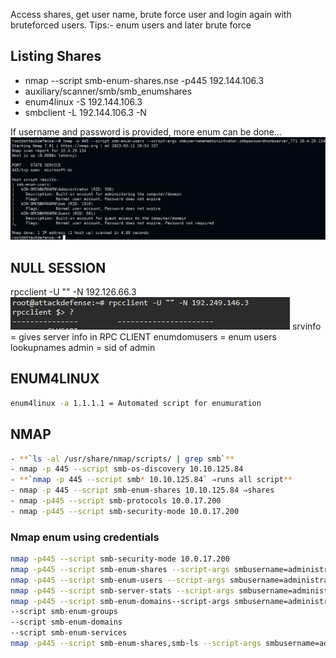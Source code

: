Access shares, get user name, brute force user and login again with bruteforced users.
Tips:- enum users and later brute force

## Listing Shares
- nmap --script smb-enum-shares.nse -p445 192.144.106.3
- auxiliary/scanner/smb/smb_enumshares
- enum4linux -S 192.144.106.3
- smbclient -L 192.144.106.3 -N

If username and password is provided, more enum can be done…
![](../../Attachements/Pasted%20image%2020250223174953.png)

## NULL SESSION

rpcclient -U "" -N 192.126.66.3
![](../../Attachements/Pasted%20image%2020250223175027.png)
srvinfo = gives server info in RPC CLIENT
enumdomusers = enum users
lookupnames admin = sid of admin


## ENUM4LINUX
```bash
enum4linux -a 1.1.1.1 = Automated script for enumuration
```

## NMAP
```bash 
- **`ls -al /usr/share/nmap/scripts/ | grep smb`**
- nmap -p 445 --script smb-os-discovery 10.10.125.84
- **`nmap -p 445 --script smb* 10.10.125.84` ⇒runs all script**
- nmap -p 445 --script smb-enum-shares 10.10.125.84 ⇒shares
- nmap -p445 --script smb-protocols 10.0.17.200
- nmap -p445 --script smb-security-mode 10.0.17.200
```

 ### Nmap enum using credentials
 ```bash
nmap -p445 --script smb-security-mode 10.0.17.200
nmap -p445 --script smb-enum-shares --script-args smbusername=administrator,smbpassword=smbserver_771 10.2.27.87
nmap -p445 --script smb-enum-users --script-args smbusername=administrator,smbpassword=smbserver_771 10.2.27.87
nmap -p445 --script smb-server-stats --script-args smbusername=administrator,smbpassword=smbserver_771 10.2.27.87
nmap -p445 --script smb-enum-domains--script-args smbusername=administrator,smbpassword=smbserver_771 10.2.27.87
--script smb-enum-groups
--script smb-enum-domains
--script smb-enum-services
nmap -p445 --script smb-enum-shares,smb-ls --script-args smbusername=administrator,smbpassword=smbserver_771 10.2.27.87
```